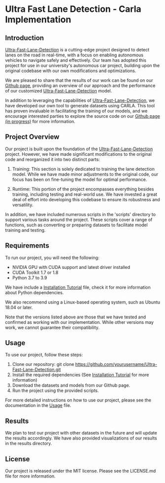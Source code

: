 <!-- @format -->

# Ultra Fast Lane Detection - Carla Implementation

## Introduction

[Ultra-Fast-Lane-Detection](https://github.com/cfzd/Ultra-Fast-Lane-Detection) is a cutting-edge project designed to detect lanes on the road in real-time, with a focus on enabling autonomous vehicles to navigate safely and effectively. Our team has adopted this project for use in our university's autonomous car project, building upon the original codebase with our own modifications and optimizations.

We are pleased to share that the results of our work can be found on our [Github page](), providing an overview of our approach and the performance of our customized [Ultra-Fast-Lane-Detection](https://github.com/cfzd/Ultra-Fast-Lane-Detection) model.

In addition to leveraging the capabilities of [Ultra-Fast-Lane-Detection](https://github.com/cfzd/Ultra-Fast-Lane-Detection), we have developed our own tool to generate datasets using CARLA. This tool has proven invaluable in facilitating the training of our models, and we encourage interested parties to explore the source code on our [Github page (in progress)]() for more information.

## Project Overview

Our project is built upon the foundation of the [Ultra-Fast-Lane-Detection](https://github.com/cfzd/Ultra-Fast-Lane-Detection) project. However, we have made significant modifications to the original code and reorganized it into two distinct parts:

1. Training:
   This section is solely dedicated to training the lane detection model. While we have made minor adjustments to the original code, our focus has been on fine-tuning the model for optimal performance.

2. Runtime:
   This portion of the project encompasses everything besides training, including testing and real-world use. We have invested a great deal of effort into developing this codebase to ensure its robustness and versatility.

In addition, we have included numerous scripts in the 'scripts' directory to support various tasks around the project. These scripts cover a range of functions, such as converting or preparing datasets to facilitate model training and testing.

## Requirements

To run our project, you will need the following:

- NVIDIA GPU with CUDA support and latest driver installed
- CUDA Toolkit 1.7 or 1.8
- Python 3.7 to 3.9

We have include a [Installation Tutorial](tutorial/INSTALL.md) file, check it for more information about Python dependencies.

We also recommend using a Linux-based operating system, such as Ubuntu 18.04 or later.

Note that the versions listed above are those that we have tested and confirmed as working with our implementation. While other versions may work, we cannot guarantee their compatibility.

## Usage

To use our project, follow these steps:

1. Clone our repository: git clone https://github.com/yourusername/Ultra-Fast-Lane-Detection.git
2. Install the required dependencies (See [Installation Tutorial](doc/INSTALL.md) for more information)
3. Download the datasets and models from our Github page.
4. Run the project using the provided scripts.

For more detailed instructions on how to use our project, please see the documentation in the [Usage](doc/USAGE.md) file.

## Results

We plan to test our project with other datasets in the future and will update the results accordingly. We have also provided visualizations of our results in the results directory.

## License

Our project is released under the MIT license. Please see the LICENSE.md file for more information.
